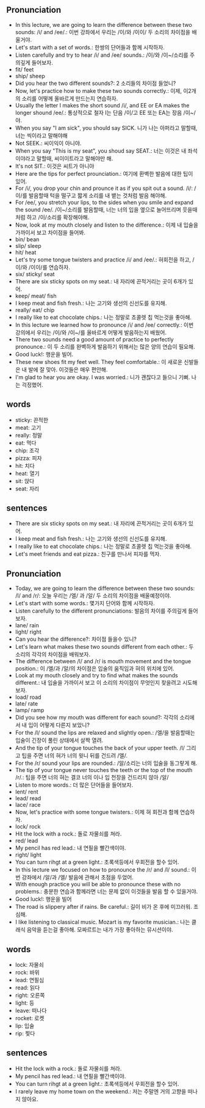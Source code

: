 ## Pronunciation
- In this lecture, we are going to learn the difference between these two sounds: /i/ and /ee/.: 이번 강좌에서 우리는 /이/와 /이이/ 두 소리의 차이점을 배울거야.
- Let's start with a set of words.: 한쌍의 단어들과 함께 시작하자.
- Listen carefully and try to hear /i/ and /ee/ sounds.: /이/와 /이~/소리를 주의깊게 들어보자.
- fit/ feet
- ship/ sheep
- Did you hear the two different sounds?: 2 소리들의 차이점 들었니?
- Now, let's practice how to make these two sounds correctly.: 이제, 이2개의 소리를 어떻께 올바르게 만드는지 연습하자.
- Usually the letter I makes the short sound /i/, and EE or EA makes the longer shound /ee/.: 통상적으로 철자 I는 단음 /이/고 EE 또는 EA는 장음 /이~/야.
- When you say "I am sick", you should say SICK. 니가 나는 아퍼라고 말할때, 너는 씩이라고 말해야해
- Not SEEK.: 씨이익이 아니야.
- When you say "This is my seat", you shoud say SEAT.: 너는 이것은 내 좌석이야라고 말할때, 씨이이트라고 말해야만 해.
- It's not SIT.: 이것은 씨트가 아니야
- Here are the tips for perfect prounciation.: 여기에 환벽한 발음에 대한 팁이 있어.
- For /i/, you drop your chin and prounce it as if you spit out a sound. /i/: /이/를 발음할때 턱을 떨구고 짧게 소리를 내 뱉는 것처럼 발음 해야해.
- For /ee/, you stretch your lips, to the sides when you smile and expand the sound /ee/. /이~/소리를 발음할때, 너는 너의 입을 옆으로 늘어뜨리며 웃을때 처럼 하고 /이/소리를 확장해야해.
- Now, look at my mouth closely and listen to the difference.: 이제 내 입술을 가까이서 보고 차이점을 들어봐.
- bin/ bean
- slip/ sleep
- hit/ heat
- Let's try some tongue twisters and practice /i/ and /ee/.: 혀회전을 하고, /이/와 /이이/를 연습하자.
- six/ sticky/ seat
- There are six sticky spots on my seat.: 내 자리에 끈적거리는 곳이 6개가 있어.
- keep/ meat/ fish
- I keep meat and fish fresh.: 나는 고기와 생선의 신선도를 유지해.
- really/ eat/ chip
- I really like to eat chocolate chips.: 나는 정말로 쵸콜렛 칩 먹는것을 좋아해.
- In this lecture we learned how to pronounce /i/ and /ee/ correctly.: 이번 강의에서 우리는 /이/와 /이~/를 올바르게 어떻게 발음하는지 배웠어.
- There two sounds need a good amount of practice to perfectly pronounce.: 이 두 소리를 완벽하게 발음하기 위해서는 많은 양의 연습이 필요해.
- Good luck!: 행운을 빌어.
- These new shoes fit my feet well. They feel comfortable.: 이 새로운 신발들은 내 발에 잘 맞아. 이것들은 매우 편안해.
- I'm glad to hear you are okay. I was worried.: 니가 괜찮다고 들으니 기뻐. 나는 걱정했어.

## words
- sticky: 끈적한
- meat: 고기
- really: 정말
- eat: 먹다
- chip: 조각
- pizza: 피자
- hit: 치다
- heat: 열기
- sit: 앉다
- seat: 자리

## sentences
- There are six sticky spots on my seat.: 내 자리에 끈적거리는 곳이 6개가 있어.
- I keep meat and fish fresh.: 나는 고기와 생선의 신선도를 유지해.
- I really like to eat chocolate chips.: 나는 정말로 쵸콜렛 칩 먹는것을 좋아해.
- Let's meet friends and eat pizza.: 친구를 만나서 피자를 먹자.

## Pronunciation
- Today, we are going to learn the difference between these two sounds: /l/ and /r/: 오늘 우리는 /엘/ 과 /알/ 두 소리의 차이점을 배울예정이야.
- Let's start with some words.: 몇가지 단어와 함께 시작하자.
- Listen carefully to the different pronunciations: 발음의 차이를 주의깊게 들어보자.
- lane/ rain
- light/ right
- Can you hear the difference?: 차이점 들을수 있니?
- Let's learn what makes these two sounds different from each other.: 두 소리의 각각의 차이점을 배워보자.
- The difference between /l/ and /r/ is mouth movement and the tongue position.: 이 /엘/과 /알/의 차이점은 입술의 움직임과 혀의 위치에 있어.
- Look at my mouth closely and try to find what makes the sounds different.: 내 입술을 가까이서 보고 이 소리의 차이점이 무엇인지 찾을려고 시도해 보자.
- load/ road
- late/ rate
- lamp/ ramp
- Did you see how my mouth was different for each sound?: 각각의 소리에서 내 입이 어떻게 다른지 보았니?
- For the /l/ sound the lips are relaxed and slightly open.: /엘/을 발음할때는 입술이 긴장이 풀린 상태에서 살짝 열려.
- And the tip of your tongue touches the back of your upper teeth. /l/ 그리고 팁을 주면 너의 혀가 너의 윗니 뒤를 건드려 /엘/.
- For the /r/ sound your lips are rounded.: /알/소리는 너의 입술을 동그랗게 해.
- The tip of your tongue never touches the teeth or the top of the mouth /r/.: 팁을 주면 너의 혀는 결코 너의 이나 입 천장을 건드리지 않아 /알/
- Listen to more words.: 더 많은 단어들을 들어보자.
- lent/ rent
- lead/ read
- lace/ race
- Now, let's practice with some tongue twisters.: 이제 혀 회전과 함께 연습하자.
- lock/ rock
- Hit the lock with a rock.: 돌로 자물쇠를 쳐라.
- red/ lead
- My pencil has red lead.: 내 연필을 빨간색이야.
- right/ light
- You can turn rihgt at a green light.: 초록색등에서 우회전을 할수 있어.
- In this lecture we focused on how to pronounce the /r/ and /l/ sound.: 이번 강좌에서 /알/과 /엘/ 발음에 관해서 초점을 두었어.
- With enough practice you will be able to pronounce these with no problems.: 충분한 연습과 함께라면 너는 문제 없이 이것들을 발음 할 수 있을거야.
- Good luck!: 행운을 빌어
- The road is slippery after if rains. Be careful.: 길이 비가 온 후에 미끄러워. 조심해.
- I like listening to classical music. Mozart is my favorite musician.: 나는 클래식 음악을 듣는걸 좋아해. 모짜르트는 내가 가장 좋아하는 뮤시션이야.

## words
- lock: 자물쇠
- rock: 바위
- lead: 연필심
- read: 읽다
- right: 오른쪽
- light: 등
- leave: 떠나다
- rocket: 로켓
- lip: 입술
- rip: 찢다

## sentences
- Hit the lock with a rock.: 돌로 자물쇠를 쳐라.
- My pencil has red lead.: 내 연필을 빨간색이야.
- You can turn rihgt at a green light.: 초록색등에서 우회전을 할수 있어.
- I rarely leave my home town on the weekend.: 저는 주말엔 거의 고향을 떠나지 않아요.



